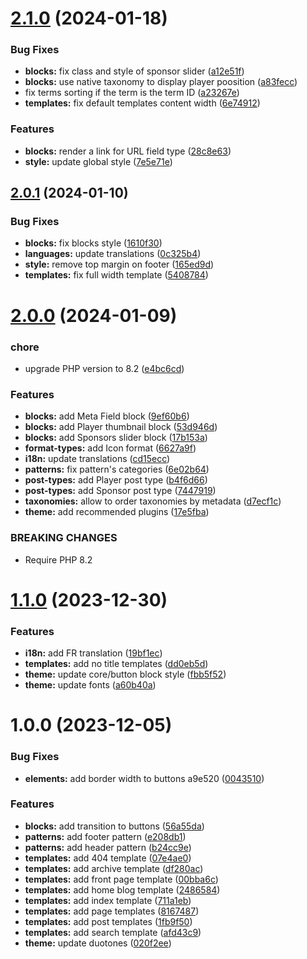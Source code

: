 # [2.1.0](https://github.com/marierigal/usm-wordpress-theme/compare/v2.0.1...v2.1.0) (2024-01-18)


### Bug Fixes

* **blocks:** fix class and style of sponsor slider ([a12e51f](https://github.com/marierigal/usm-wordpress-theme/commit/a12e51f4ac9c2fed9fec5c31cc872e29d607f75f))
* **blocks:** use native taxonomy to display player poosition ([a83fecc](https://github.com/marierigal/usm-wordpress-theme/commit/a83fecc9868486565cac039884e81bf2e9b5d79a))
* fix terms sorting if the term is the term ID ([a23267e](https://github.com/marierigal/usm-wordpress-theme/commit/a23267ed3a63248fb7c715d5f84d515b2e5038f1))
* **templates:** fix default templates content width ([6e74912](https://github.com/marierigal/usm-wordpress-theme/commit/6e74912a5e618a0fcc0987bdb459c3bf4c70f2cc))


### Features

* **blocks:** render a link for URL field type ([28c8e63](https://github.com/marierigal/usm-wordpress-theme/commit/28c8e638c6899acc6e24f19eca162a8e79aaff0f))
* **style:** update global style ([7e5e71e](https://github.com/marierigal/usm-wordpress-theme/commit/7e5e71ee4fca2033b13f263a4a88395bef1d04e3))

## [2.0.1](https://github.com/marierigal/usm-wordpress-theme/compare/v2.0.0...v2.0.1) (2024-01-10)


### Bug Fixes

* **blocks:** fix blocks style ([1610f30](https://github.com/marierigal/usm-wordpress-theme/commit/1610f308ffe8a747fe3e563113be0299e40e7ed6))
* **languages:** update translations ([0c325b4](https://github.com/marierigal/usm-wordpress-theme/commit/0c325b4ac988ca37511ef4a7c540b53c721a84b0))
* **style:** remove top margin on footer ([165ed9d](https://github.com/marierigal/usm-wordpress-theme/commit/165ed9daacf081358274f5b2659e2fd9054da990))
* **templates:** fix full width template ([5408784](https://github.com/marierigal/usm-wordpress-theme/commit/540878447513310bfd5cee2b84136b45c0a3123b))

# [2.0.0](https://github.com/marierigal/usm-wordpress-theme/compare/v1.1.0...v2.0.0) (2024-01-09)


### chore

* upgrade PHP version to 8.2 ([e4bc6cd](https://github.com/marierigal/usm-wordpress-theme/commit/e4bc6cd85ba45fbaebd48892c5cf38c7e563ceee))


### Features

* **blocks:** add Meta Field block ([9ef60b6](https://github.com/marierigal/usm-wordpress-theme/commit/9ef60b62e9ea514bd2446d41ae52c26a4f235ab1))
* **blocks:** add Player thumbnail block ([53d946d](https://github.com/marierigal/usm-wordpress-theme/commit/53d946d86406c1d63988ee729ff1f1d10a144a72))
* **blocks:** add Sponsors slider block ([17b153a](https://github.com/marierigal/usm-wordpress-theme/commit/17b153a60a457d7553c5e3e3b91d07db23e12010))
* **format-types:** add Icon format ([6627a9f](https://github.com/marierigal/usm-wordpress-theme/commit/6627a9f2adf03a02ade97801fec91a907ce503d7))
* **i18n:** update translations ([cd15ecc](https://github.com/marierigal/usm-wordpress-theme/commit/cd15ecc7ac88c51f74c509623b07d2f3fe67c14b))
* **patterns:** fix pattern's categories ([6e02b64](https://github.com/marierigal/usm-wordpress-theme/commit/6e02b64427cfbf88f4bee87069a6fb2eeee7965a))
* **post-types:** add Player post type ([b4f6d66](https://github.com/marierigal/usm-wordpress-theme/commit/b4f6d663fe73fe3eae66607cc49fb530cfbe0365))
* **post-types:** add Sponsor post type ([7447919](https://github.com/marierigal/usm-wordpress-theme/commit/7447919837b7612300922b67be48113b8d1486bc))
* **taxonomies:** allow to order taxonomies by metadata ([d7ecf1c](https://github.com/marierigal/usm-wordpress-theme/commit/d7ecf1c235fa1cf705d6e2836506cfd2715b6482))
* **theme:** add recommended plugins ([17e5fba](https://github.com/marierigal/usm-wordpress-theme/commit/17e5fba88989c2bc4463218caffdb496f8e0d8fc))


### BREAKING CHANGES

* Require PHP 8.2

# [1.1.0](https://github.com/marierigal/usm-wordpress-theme/compare/v1.0.0...v1.1.0) (2023-12-30)


### Features

* **i18n:** add FR translation ([19bf1ec](https://github.com/marierigal/usm-wordpress-theme/commit/19bf1ecee39e474453ed9093c6fefa845958c56c))
* **templates:** add no title templates ([dd0eb5d](https://github.com/marierigal/usm-wordpress-theme/commit/dd0eb5dd35f22a68fcef9fd773b4db6d5762e428))
* **theme:** update core/button block style ([fbb5f52](https://github.com/marierigal/usm-wordpress-theme/commit/fbb5f5218f2f4596d78d7a56bf1308a63bcad355))
* **theme:** update fonts ([a60b40a](https://github.com/marierigal/usm-wordpress-theme/commit/a60b40a05cc41a288d354b44b670c6dfd0e3fb12))

# 1.0.0 (2023-12-05)


### Bug Fixes

* **elements:** add border width to buttons  a9e520 ([0043510](https://github.com/marierigal/usm-wordpress-theme/commit/00435106dc7b741b4add3014d93782b5105df301))


### Features

* **blocks:** add transition to buttons ([56a55da](https://github.com/marierigal/usm-wordpress-theme/commit/56a55da2f7e1a835d7ff3524ba89d62e7998db46))
* **patterns:** add footer pattern ([e208db1](https://github.com/marierigal/usm-wordpress-theme/commit/e208db1ddef0e33b6d49c0fa796d8679018bf7e2))
* **patterns:** add header pattern ([b24cc9e](https://github.com/marierigal/usm-wordpress-theme/commit/b24cc9eff155d00ad2a07d97e8f51ec7d8b04711))
* **templates:** add 404 template ([07e4ae0](https://github.com/marierigal/usm-wordpress-theme/commit/07e4ae0ff9d96bb2a2aeaa11c93223f72e5ca0dc))
* **templates:** add archive template ([df280ac](https://github.com/marierigal/usm-wordpress-theme/commit/df280ac789ca09952e5adab4fb6141e14207eab1))
* **templates:** add front page template ([00bba6c](https://github.com/marierigal/usm-wordpress-theme/commit/00bba6c804c06ab11b8f6aed065eff12670d420d))
* **templates:** add home blog template ([2486584](https://github.com/marierigal/usm-wordpress-theme/commit/2486584b26aec091fea1c3893084c29eceb02b24))
* **templates:** add index template ([711a1eb](https://github.com/marierigal/usm-wordpress-theme/commit/711a1eb651853fb98a2ca0198665bcadc3992143))
* **templates:** add page templates ([8167487](https://github.com/marierigal/usm-wordpress-theme/commit/816748771b38146ff796420bed0da7a541c65bd7))
* **templates:** add post templates ([1fb9f50](https://github.com/marierigal/usm-wordpress-theme/commit/1fb9f506a16e69bfa57206816cc4f2049027b331))
* **templates:** add search template ([afd43c9](https://github.com/marierigal/usm-wordpress-theme/commit/afd43c97495f1f305cce6e4be804e39ea1499caa))
* **theme:** update duotones ([020f2ee](https://github.com/marierigal/usm-wordpress-theme/commit/020f2ee529363327f00e50fb74aeaa4741741534))
